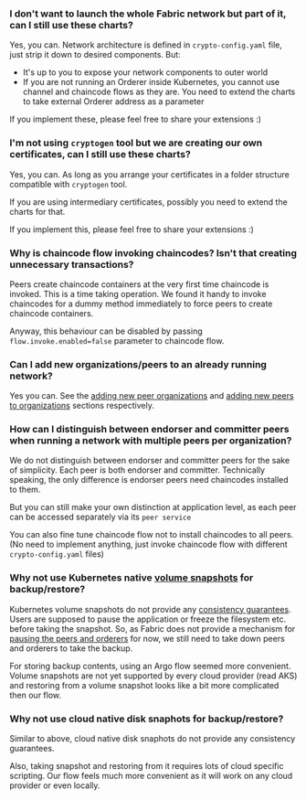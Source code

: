 ### I don't want to launch the whole Fabric network but part of it, can I still use these charts?

Yes, you can. Network architecture is defined in `crypto-config.yaml` file, just strip it down to desired components.
But: 
* It's up to you to expose your network components to outer world
* If you are not running an Orderer inside Kubernetes, you cannot use channel and chaincode flows as they are. 
You need to extend the charts to take external Orderer address as a parameter

If you implement these, please feel free to share your extensions :)

### I'm not using `cryptogen` tool but we are creating our own certificates, can I still use these charts?

Yes, you can. As long as you arrange your certificates in a folder structure compatible with `cryptogen` tool.

If you are using intermediary certificates, possibly you need to extend the charts for that.

If you implement this, please feel free to share your extensions :)

### Why is chaincode flow invoking chaincodes? Isn't that creating unnecessary transactions?

Peers create chaincode containers at the very first time chaincode is invoked. This is a time taking operation.
We found it handy to invoke chaincodes for a dummy method immediately to force peers to create chaincode containers.

Anyway, this behaviour can be disabled by passing `flow.invoke.enabled=false` parameter to chaincode flow.

### Can I add new organizations/peers to an already running network?

Yes you can. See the [adding new peer organizations](https://github.com/APGGroeiFabriek/PIVT#adding-new-peer-organizations)
and [adding new peers to organizations](https://github.com/APGGroeiFabriek/PIVT/blob/master/README.md#adding-new-peers-to-organizations)
sections respectively.

### How can I distinguish between endorser and committer peers when running a network with multiple peers per organization?

We do not distinguish between endorser and committer peers for the sake of simplicity. Each peer is both endorser and committer. 
Technically speaking, the only difference is endorser peers need chaincodes installed to them.

But you can still make your own distinction at application level, as each peer can be accessed separately via its `peer service`

You can also fine tune chaincode flow not to install chaincodes to all peers. (No need to implement anything, 
just invoke chaincode flow with different `crypto-config.yaml` files)

### Why not use Kubernetes native [volume snapshots](https://kubernetes.io/docs/concepts/storage/volume-snapshots/) for backup/restore?

Kubernetes volume snapshots do not provide any [consistency guarantees](https://kubernetes.io/blog/2018/10/09/introducing-volume-snapshot-alpha-for-kubernetes/). 
Users are supposed to pause the application or freeze the filesystem etc. before taking the snapshot. So, as Fabric does not provide 
a mechanism for [pausing the peers and orderers](https://jira.hyperledger.org/browse/FAB-15542) for now, we still need to take down 
peers and orderers to take the backup.

For storing backup contents, using an Argo flow seemed more convenient. Volume snapshots are not yet supported by every cloud provider (read AKS) and restoring from a volume snapshot looks like a bit more complicated then our flow.

### Why not use cloud native disk snaphots for backup/restore?

Similar to above, cloud native disk snaphots do not provide any consistency guarantees.

Also, taking snapshot and restoring from it requires lots of cloud specific scripting. Our flow feels much more convenient as it will work on any cloud provider or even locally.
